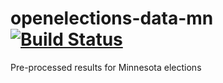 # openelections-data-mn [![Build Status](https://github.com/openelections/openelections-data-mn/actions/workflows/format_tests.yml/badge.svg?branch=master)](https://github.com/openelections/openelections-data-mn/actions)
Pre-processed results for Minnesota elections

